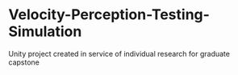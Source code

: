 # Velocity-Perception-Testing-Simulation
Unity project created in service of individual research for graduate capstone

